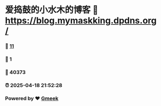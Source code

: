 # 爱捣鼓的小水木的博客 :link: https://blog.mymaskking.dpdns.org/ 
### :page_facing_up: [11](https://blog.mymaskking.dpdns.org//tag.html) 
### :speech_balloon: 1 
### :hibiscus: 40373 
### :alarm_clock: 2025-04-18 21:52:28 
### Powered by :heart: [Gmeek](https://github.com/Meekdai/Gmeek)
